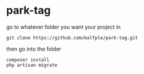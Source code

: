 # park-tag

go to whatever folder you want your project in
```
git clone https://github.com/malfple/park-tag.git
```

then go into the folder
```
composer install
php artisan migrate
```